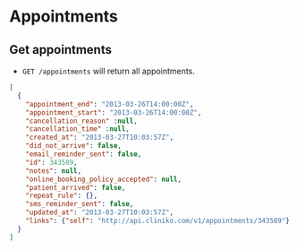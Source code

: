 Appointments
========

Get appointments
------------

* `GET /appointments` will return all appointments.

```json
[
  {
    "appointment_end": "2013-03-26T14:00:00Z",
    "appointment_start": "2013-03-26T14:00:00Z",
    "cancellation_reason" :null,
    "cancellation_time" :null,
    "created_at": "2013-03-27T10:03:57Z",
    "did_not_arrive": false,
    "email_reminder_sent": false,
    "id": 343589,
    "notes": null,
    "online_booking_policy_accepted": null,
    "patient_arrived": false,
    "repeat_rule": {},
    "sms_reminder_sent": false,
    "updated_at": "2013-03-27T10:03:57Z",
    "links": {"self": "http://api.cliniko.com/v1/appointments/343589"}
  }
]
```
